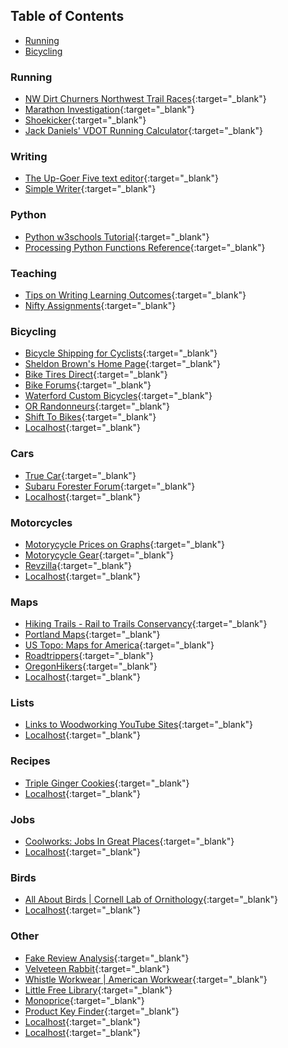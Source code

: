 ## Table of Contents

-   [Running](#Running)
-   [Bicycling](#Bicycling)

### Running 
  -   [NW Dirt Churners Northwest Trail Races](https://nwdirtchurners.com/northwest-trail-races/){:target="_blank"}
  -   [Marathon Investigation](https://www.marathoninvestigation.com/){:target="_blank"}
  -   [Shoekicker](https://shoekicker.com/){:target="_blank"}
  -   [Jack Daniels' VDOT Running Calculator](https://runsmartproject.com/calculator/){:target="_blank"}

### Writing
-   [The Up-Goer Five text editor](http://splasho.com/upgoer5/){:target="_blank"}
-   [Simple Writer](https://xkcd.com/simplewriter/){:target="_blank"}

### Python 
-   [Python w3schools Tutorial](https://www.w3schools.com/python/default.asp){:target="_blank"}
-   [Processing Python Functions Reference](https://py.processing.org/reference/){:target="_blank"}

### Teaching 
-   [Tips on Writing Learning Outcomes](https://www.library.illinois.edu/staff/infolit/learningoutcomes/){:target="_blank"}
-   [Nifty Assignments](http://nifty.stanford.edu/){:target="_blank"}

### Bicycling 
-   [Bicycle Shipping for Cyclists](https://www.bikeflights.com/){:target="_blank"}
-   [Sheldon Brown's Home Page](https://www.sheldonbrown.com/home.html){:target="_blank"}
-   [Bike Tires Direct](https://www.biketiresdirect.com/){:target="_blank"}
-   [Bike Forums](https://www.bikeforums.net/forum.php){:target="_blank"}
-   [Waterford Custom Bicycles](https://waterfordbikes.com/w/){:target="_blank"}
-   [OR Randonneurs](http://www.orrandonneurs.org/){:target="_blank"}
-   [Shift To Bikes](http://www.shift2bikes.org/){:target="_blank"}
-   [Localhost](http://localhost/){:target="_blank"}

### Cars 
-   [True Car](https://www.truecar.com/){:target="_blank"}
-   [Subaru Forester Forum](https://www.subaruforester.org/){:target="_blank"}
-   [Localhost](http://localhost/){:target="_blank"}

### Motorcycles 
-   [Motorycycle Prices on Graphs](https://motorcyclegraph.com/){:target="_blank"}
-   [Motorycycle Gear](http://www.motorcyclegear.com/){:target="_blank"}
-   [Revzilla](https://www.revzilla.com/){:target="_blank"}
-   [Localhost](http://localhost/){:target="_blank"}

### Maps 
-   [Hiking Trails - Rail to Trails Conservancy](https://www.traillink.com/trailsearch/?city=portland&state=OR){:target="_blank"}
-   [Portland Maps](https://www.portlandmaps.com/){:target="_blank"}
-   [US Topo: Maps for America](https://www.usgs.gov/core-science-systems/national-geospatial-program/us-topo-maps-america?qt-science_support_page_related_con=0#qt-science_support_page_related_con){:target="_blank"}
-   [Roadtrippers](https://roadtrippers.com/){:target="_blank"}
-   [OregonHikers](https://www.oregonhikers.org/forum/index.php){:target="_blank"}
-   [Localhost](http://localhost/){:target="_blank"}

### Lists 
-   [Links to Woodworking YouTube Sites](http://woodgears.ca/links.html){:target="_blank"}
-   [Localhost](http://localhost/){:target="_blank"}

### Recipes 
-   [Triple Ginger Cookies](https://www.bonappetit.com/recipe/triple-ginger-cookies-2){:target="_blank"}
-   [Localhost](http://localhost/){:target="_blank"}

### Jobs 
-   [Coolworks: Jobs In Great Places](https://www.coolworks.com/){:target="_blank"}
-   [Localhost](http://localhost/){:target="_blank"}

### Birds 
-   [All About Birds | Cornell Lab of Ornithology](https://www.allaboutbirds.org/){:target="_blank"}
-   [Localhost](http://localhost/){:target="_blank"}

### Other 
-   [Fake Review Analysis](https://www.fakespot.com/){:target="_blank"}
-   [Velveteen Rabbit](http://digital.library.upenn.edu/women/williams/rabbit/rabbit.html){:target="_blank"}
-   [Whistle Workwear | American Workwear](http://www.americanworkwear.com/){:target="_blank"}
-   [Little Free Library](https://littlefreelibrary.org/){:target="_blank"}
-   [Monoprice](https://www.monoprice.com/){:target="_blank"}
-   [Product Key Finder](https://www.magicaljellybean.com/keyfinder/){:target="_blank"}
-   [Localhost](http://localhost/){:target="_blank"}
-   [Localhost](http://localhost/){:target="_blank"}
